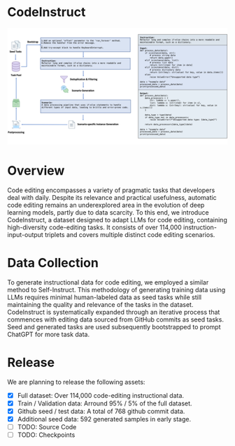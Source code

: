 # CodeInstruct

![Alt text](./fig/demo.png "Pipeline & Example")

# Overview
Code editing encompasses a variety of pragmatic tasks that developers deal with daily. Despite its relevance and practical usefulness, automatic code editing remains an underexplored area in the evolution of deep learning models, partly due to data scarcity. To this end, we introduce CodeInstruct, a dataset designed to adapt LLMs for code editing, containing high-diversity code-editing tasks. It consists of over 114,000 instruction-input-output triplets and covers multiple distinct code editing scenarios. 




# Data Collection
To generate instructional data for code editing, we employed a similar method to Self-Instruct. This methodology of generating training data using LLMs requires minimal human-labeled data as seed tasks while still maintaining the quality and relevance of the tasks in the dataset. CodeInstruct is systematically expanded through an iterative process that commences with editing data sourced from GitHub commits as seed tasks. Seed and generated tasks are used subsequently bootstrapped to prompt ChatGPT for more task data. 




# Release
We are planning to release the following assets:
- [x] Full dataset: Over 114,000 code-editing instructional data.
- [x] Train / Validation data: Arround 95% / 5% of the full dataset.
- [x] Github seed / test data: A total of 768 github commit data.
- [x] Additional seed data: 592 generated samples in early stage.
- [ ] TODO: Source Code
- [ ] TODO: Checkpoints